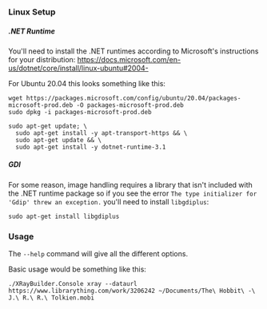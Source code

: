 ### Linux Setup

##### .NET Runtime
You'll need to install the .NET runtimes according to Microsoft's instructions for your distribution:
https://docs.microsoft.com/en-us/dotnet/core/install/linux-ubuntu#2004-

For Ubuntu 20.04 this looks something like this:
```
wget https://packages.microsoft.com/config/ubuntu/20.04/packages-microsoft-prod.deb -O packages-microsoft-prod.deb
sudo dpkg -i packages-microsoft-prod.deb

sudo apt-get update; \
  sudo apt-get install -y apt-transport-https && \
  sudo apt-get update && \
  sudo apt-get install -y dotnet-runtime-3.1
```

##### GDI
For some reason, image handling requires a library that isn't included with the .NET runtime package so if you see the error `The type initializer for 'Gdip' threw an exception.` you'll need to install `libgdiplus`:
```
sudo apt-get install libgdiplus
```

### Usage
The `--help` command will give all the different options.  

Basic usage would be something like this:
```
./XRayBuilder.Console xray --dataurl https://www.librarything.com/work/3206242 ~/Documents/The\ Hobbit\ -\ J.\ R.\ R.\ Tolkien.mobi
```